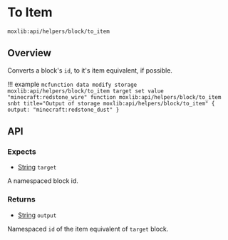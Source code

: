 # To Item
`moxlib:api/helpers/block/to_item`

## Overview

Converts a block's `id`, to it's item equivalent, if possible.

!!! example
    ``` mcfunction
    data modify storage moxlib:api/helpers/block/to_item target set value "minecraft:redstone_wire"
    function moxlib:api/helpers/block/to_item
    ```
    ``` snbt title="Output of storage moxlib:api/helpers/block/to_item"
    {
      output: "minecraft:redstone_dust"
    }
    ```

## API
### Expects
- [String](/types#string) `target`

A namespaced block id.

### Returns
- [String](/types#string) `output`

Namespaced `id` of the item equivalent of `target` block.
